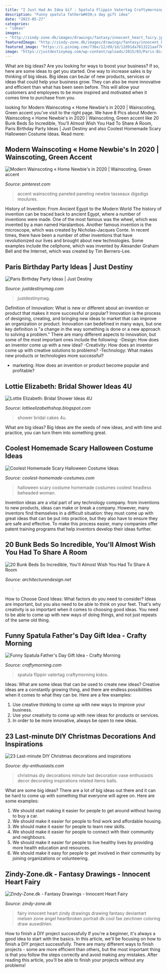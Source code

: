 ```yaml
---
title: "I Just Had An Idea Gif : Spatula Flippin Vatertag Craftymorning Kidos"
description: "Funny spatula father&#039;s day gift idea"
date: "2023-05-27"
categories:
- "ideas"
images:
- "http://zindy-zone.dk/images/drawings/fantasy/innocent_heart_fairy.jpg"
featuredImage: "http://zindy-zone.dk/images/drawings/fantasy/innocent_heart_fairy.jpg"
featured_image: "https://i.pinimg.com/736x/12/d9/1d/12d91da7813221aaf76b71b0e3e49956.jpg"
image: "https://justdestinymag.com/wp-content/uploads/2015/03/Paris-Birthday-Party-Just-Destiny-Mag.jpg"
---
```



What are big ideas?
Are you looking for ways to boost your business? If so, here are some ideas to get you started. 
One way to increase sales is by thinking of big ideas. Big ideas can beJar of new products, services or ideas that could help your business grow. They can also be more innovative and efficient than what has been seen before. This will allow your customers and employees to be more inspired and motivated when it comes time to purchase from you.

	

		
looking for Modern Wainscoting « Home Newbie&#039;s in 2020 | Wainscoting, Green accent you've visit to the right page. We have 8 Pics about Modern Wainscoting « Home Newbie&#039;s in 2020 | Wainscoting, Green accent like 20 Bunk Beds So Incredible, You&#039;ll Almost Wish You Had To Share A Room, Paris Birthday Party Ideas | Just Destiny and also Coolest Homemade Scary Halloween Costume Ideas. Read more:
		
    
## Modern Wainscoting « Home Newbie&#039;s In 2020 | Wainscoting, Green Accent

<img loading=lazy src="https://i.pinimg.com/736x/12/d9/1d/12d91da7813221aaf76b71b0e3e49956.jpg" onerror="this.onerror=null;this.src='https://tse3.mm.bing.net/th?id=OIP.QiE4nyNvlVJkJUI2hjKXTAHaJ3&amp;pid=15.1';" alt="Modern Wainscoting « Home Newbie&#039;s in 2020 | Wainscoting, Green accent">

_Source: pinterest.com_

>accent wainscoting paneled paneling newbie tasseaux digsdigs moulures. 

	

History of Invention: From Ancient Egypt to the Modern World
The history of invention can be traced back to ancient Egypt, where a number of inventions were made. One of the most famous was the wheel, which was invented by a man named Haralambos. Another famous invention is the microscope, which was created by Nicholas-Jacques Conte. In recent times, there have been a number of other inventions that have revolutionized our lives and brought about new technologies. Some examples include the cellphone, which was invented by Alexander Graham Bell and the Internet, which was created by Tim Berners-Lee.

    
## Paris Birthday Party Ideas | Just Destiny

<img loading=lazy src="https://justdestinymag.com/wp-content/uploads/2015/03/Paris-Birthday-Party-Just-Destiny-Mag.jpg" onerror="this.onerror=null;this.src='https://tse2.mm.bing.net/th?id=OIP.pqgLRZXBjrgBLRnEOrSW8QHaKl&amp;pid=15.1';" alt="Paris Birthday Party Ideas | Just Destiny">

_Source: justdestinymag.com_

>justdestinymag. 

	

Definition of Innovation: What is new or different about an invention or product that makes it more successful or popular?
Innovation is the process of designing, creating, and bringing new ideas to market that can improve an organization or product. Innovation can bedefined in many ways, but one key definition is "a change in the way something is done or a new approach to solving a problem." 
There are many different aspects to innovation, but some of the most important ones include the following: 
-Design: How does an inventor come up with a new idea? 
-Creativity: How does an inventor come up with creative solutions to problems? 
-Technology: What makes new products or technologies more successful? 
- marketing: How does an invention or product become popular and profitable?

    
## Lottie Elizabeth: Bridal Shower Ideas 4U

<img loading=lazy src="https://2.bp.blogspot.com/-cBkLoZOCgko/WsPIw7C1bGI/AAAAAAAAApQ/MGgHlqozT8QuoV_n-gsH_Ldm7bDYvFLbwCLcBGAs/s1600/il_fullxfull.903205608_es9e.jpg" onerror="this.onerror=null;this.src='https://tse4.mm.bing.net/th?id=OIP.WugI6Cfj3l7-zvrUxaSsfwHaLH&amp;pid=15.1';" alt="Lottie Elizabeth: Bridal Shower Ideas 4U">

_Source: lottieelizabethshop.blogspot.com_

>shower bridal cakes 4u. 

	

What are big ideas?
Big Ideas are the seeds of new ideas, and with time and practice, you can turn them into something great.

    
## Coolest Homemade Scary Halloween Costume Ideas

<img loading=lazy src="https://www.coolest-homemade-costumes.com/files/2017/01/scary-halloween-costume-05a.jpg" onerror="this.onerror=null;this.src='https://tse4.mm.bing.net/th?id=OIP.SHbXavMeh4jHNoYJ2KC0fgHaQV&amp;pid=15.1';" alt="Coolest Homemade Scary Halloween Costume Ideas">

_Source: coolest-homemade-costumes.com_

>halloween scary costume homemade costumes coolest headless beheaded woman. 

	

Invention ideas are a vital part of any technology company. from inventions to new products, ideas can make or break a company. However, many inventors find themselves in a difficult situation: they must come up with great ideas that can be put into practice, but they also have to ensure they are safe and effective. To make this process easier, many companies offer patent training programs that help inventors develop their ideas further.

    
## 20 Bunk Beds So Incredible, You&#039;ll Almost Wish You Had To Share A Room

<img loading=lazy src="https://cdn.architecturendesign.net/wp-content/uploads/2015/07/AD-Bunk-Beds-Ideas-1-e1435798899304.jpg" onerror="this.onerror=null;this.src='https://tse3.mm.bing.net/th?id=OIP.xPE-FZBo0AsM72h40sUDMgHaFB&amp;pid=15.1';" alt="20 Bunk Beds So Incredible, You&#039;ll Almost Wish You Had To Share A Room">

_Source: architecturendesign.net_

>. 

	

How to Choose Good Ideas: What factors do you need to consider?
Ideas are important, but you also need to be able to think on your feet. That's why creativity is so important when it comes to choosing good ideas. You need to be able to come up with new ways of doing things, and not just repeats of the same old thing.

    
## Funny Spatula Father&#039;s Day Gift Idea - Crafty Morning

<img loading=lazy src="https://www.craftymorning.com/wp-content/uploads/2014/05/funny-spatula-fathers-day-gift-idea-157x300.png" onerror="this.onerror=null;this.src='https://tse1.mm.bing.net/th?id=OIP.w5f1nQ9KmyTZsqCD8Y_ArwAAAA&amp;pid=15.1';" alt="Funny Spatula Father&#039;s Day Gift Idea - Crafty Morning">

_Source: craftymorning.com_

>spatula flippin vatertag craftymorning kidos. 

	

Ideas: What are some ideas that can be used to create new ideas?
Creative ideas are a constantly growing thing, and there are endless possibilities when it comes to what they can be. Here are a few examples:
1. Use creative thinking to come up with new ways to improve your business.
2. Use your creativity to come up with new ideas for products or services.
3. In order to be more innovative, always be open to new ideas.

    
## 23 Last-minute DIY Christmas Decorations And Inspirations

<img loading=lazy src="http://www.diy-enthusiasts.com/wp-content/uploads/2013/12/last-minute-diy-christmas-decorations-white-vase-ornaments-wires.jpeg" onerror="this.onerror=null;this.src='https://tse1.mm.bing.net/th?id=OIP.xnm7Ic8mq5L0j9EIynE4cgHaJ2&amp;pid=15.1';" alt="23 Last-minute DIY Christmas decorations and inspirations">

_Source: diy-enthusiasts.com_

>christmas diy decorations minute last decoration vase enthusiasts decor decorating inspirations related items balls. 

	

What are some big ideas?
There are a lot of big ideas out there and it can be hard to come up with something that everyone will agree on. Here are some examples:
1. We should start making it easier for people to get around without having to buy a car.
2. We should make it easier for people to find work and affordable housing.
3. We should make it easier for people to learn new skills.
4. We should make it easier for people to connect with their community and neighbours.
5. We should make it easier for people to live healthy lives by providing more health education and resources.
6. We should make it easy for people to get involved in their community by joining organizations or volunteering.

    
## Zindy-Zone.dk - Fantasy Drawings - Innocent Heart Fairy

<img loading=lazy src="http://zindy-zone.dk/images/drawings/fantasy/innocent_heart_fairy.jpg" onerror="this.onerror=null;this.src='https://tse3.mm.bing.net/th?id=OIP.9GdZ90Z7M7pixIadJzsELwHaKX&amp;pid=15.1';" alt="Zindy-Zone.dk - Fantasy Drawings - Innocent Heart Fairy">

_Source: zindy-zone.dk_

>fairy innocent heart zindy drawings drawing fantasy deviantart nielsen zone angel heartbroken portrait dk cool fae zeichnen coloring draw auswählen. 

	

How to finish a DIY project successfully
If you're a beginner, it's always a good idea to start with the basics. In this article, we'll be focusing on how to finish a DIY project successfully. There are many different ways to finish projects - some are more efficient than others, but the most important thing is that you follow the steps correctly and avoid making any mistakes. After reading this article, you'll be able to finish your projects without any problems!

